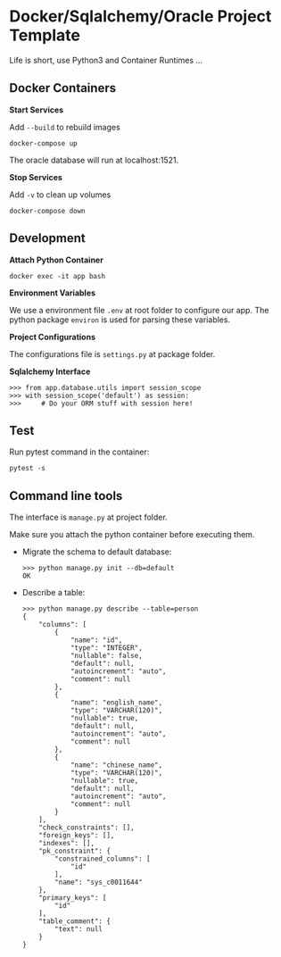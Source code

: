 # Docker/Sqlalchemy/Oracle Project Template

Life is short, use Python3 and Container Runtimes ...

## Docker Containers

**Start Services**

Add `--build` to rebuild images

```
docker-compose up
```

The oracle database will run at localhost:1521.

**Stop Services**

Add `-v` to clean up volumes

```
docker-compose down
```

## Development

**Attach Python Container**

```
docker exec -it app bash
```

**Environment Variables**

We use a environment file `.env` at root folder to configure our app. The python package `environ` is used for parsing these variables.

**Project Configurations**

The configurations file is `settings.py` at package folder.

**Sqlalchemy Interface**

```
>>> from app.database.utils import session_scope
>>> with session_scope('default') as session:
>>>     # Do your ORM stuff with session here!
```

## Test

Run pytest command in the container:
```
pytest -s
```

## Command line tools

The interface is `manage.py` at project folder. 

Make sure you attach the python container before executing them.

* Migrate the schema to default database:

    ```
    >>> python manage.py init --db=default
    OK
    ```

* Describe a table:

    ```
    >>> python manage.py describe --table=person
    {
        "columns": [
            {
                "name": "id",
                "type": "INTEGER",
                "nullable": false,
                "default": null,
                "autoincrement": "auto",
                "comment": null
            },
            {
                "name": "english_name",
                "type": "VARCHAR(120)",
                "nullable": true,
                "default": null,
                "autoincrement": "auto",
                "comment": null
            },
            {
                "name": "chinese_name",
                "type": "VARCHAR(120)",
                "nullable": true,
                "default": null,
                "autoincrement": "auto",
                "comment": null
            }
        ],
        "check_constraints": [],
        "foreign_keys": [],
        "indexes": [],
        "pk_constraint": {
            "constrained_columns": [
                "id"
            ],
            "name": "sys_c0011644"
        },
        "primary_keys": [
            "id"
        ],
        "table_comment": {
            "text": null
        }
    }
    ```